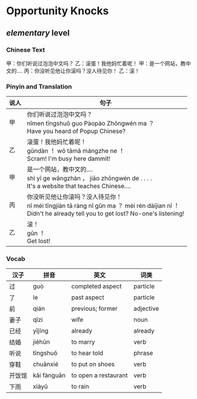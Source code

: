 # Opportunity Knocks
## *elementary* level

### Chinese Text
甲：你们听说过泡泡中文吗？
乙：滚蛋！我他妈忙着呢！
甲：是一个网站，教中文的....
丙：你没听见他让你滚吗？没人待见你！
乙：滚！

### Pinyin and Translation
|说人|句子|
|----|----|
|甲|你们听说过泡泡中文吗？<br />nǐmen tīngshuō guo Pàopào Zhōngwén ma ？<br />Have you heard of Popup Chinese?|
|乙|滚蛋！我他妈忙着呢！<br />gǔndàn ！ wǒ tāmā mángzhe ne ！<br />Scram! I'm busy here dammit!|
|甲|是一个网站，教中文的....<br />shì yī ge wǎngzhàn ， jiāo zhōngwén de . . . .<br />It's a website that teaches Chinese....|
|丙|你没听见他让你滚吗？没人待见你！<br />nǐ méi tīngjiàn tā ràng nǐ gǔn ma ？ méi rén dàijian nǐ ！<br />Didn't he already tell you to get lost? No-one's listening!|
|乙|滚！<br />gǔn ！<br />Get lost!|
### Vocab
|汉子|拼音|英文|词类|
|----|----|----|----|
|过|guò|completed aspect|particle|
|了|le|past aspect|particle|
|前|qián|previous; former|adjective|
|妻子|qīzi|wife|noun|
|已经|yǐjīng|already|already|
|结婚|jiéhūn|to marry|verb|
|听说|tīngshuō|to hear told|phrase|
|穿鞋|chuānxié|to put on shoes|verb|
|开饭馆|kāi fànguǎn|to open a restaurant|verb|
|下雨|xiàyǔ|to rain|verb|